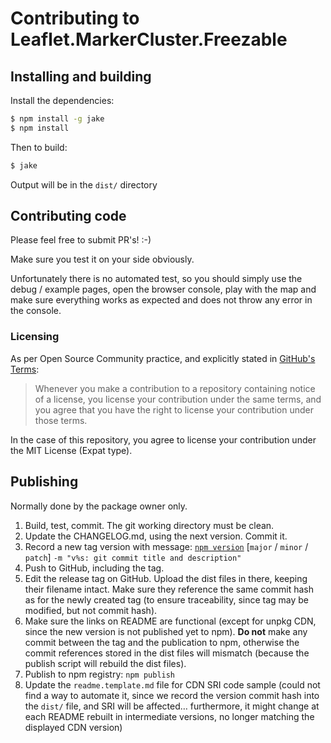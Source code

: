 # Contributing to Leaflet.MarkerCluster.Freezable


## Installing and building

Install the dependencies:
```bash
$ npm install -g jake
$ npm install
```

Then to build:
```bash
$ jake
```

Output will be in the `dist/` directory


## Contributing code

Please feel free to submit PR's! :-)

Make sure you test it on your side obviously.

Unfortunately there is no automated test, so you should simply use the debug /
example pages, open the browser console, play with the map and make sure
everything works as expected and does not throw any error in the console.


### Licensing

As per Open Source Community practice, and explicitly stated in
[GitHub's Terms](https://help.github.com/articles/github-terms-of-service/#6-contributions-under-repository-license):

> Whenever you make a contribution to a repository containing notice of a
license, you license your contribution under the same terms, and you agree that
you have the right to license your contribution under those terms.

In the case of this repository, you agree to license your contribution under
the MIT License (Expat type).


## Publishing

Normally done by the package owner only.

1. Build, test, commit. The git working directory must be clean.
2. Update the CHANGELOG.md, using the next version. Commit it.
3. Record a new tag version with message:
[`npm version`](https://docs.npmjs.com/cli/version)
[`major` / `minor` / `patch`]
`-m "v%s: git commit title and description"`
4. Push to GitHub, including the tag.
5. Edit the release tag on GitHub. Upload the dist files in there, keeping
their filename intact. Make sure they reference the same commit hash as for the
newly created tag (to ensure traceability, since tag may be modified, but not
commit hash).
6. Make sure the links on README are functional (except for unpkg CDN, since
the new version is not published yet to npm). **Do not** make any commit
between the tag and the publication to npm, otherwise the commit references
stored in the dist files will mismatch (because the publish script will rebuild
the dist files).
7. Publish to npm registry: `npm publish`
8. Update the `readme.template.md` file for CDN SRI code sample (could not find
a way to automate it, since we record the version commit hash into the `dist/`
file, and SRI will be affected… furthermore, it might change at each README
rebuilt in intermediate versions, no longer matching the displayed CDN version)
